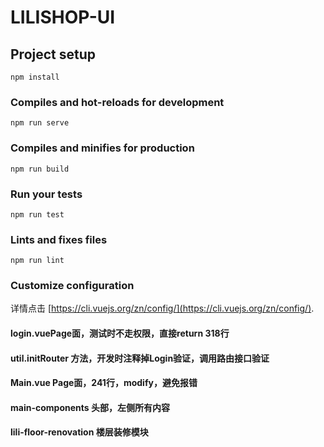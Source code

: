 # LILISHOP-UI

## Project setup
```
npm install
```

### Compiles and hot-reloads for development
```
npm run serve
```

### Compiles and minifies for production
```
npm run build
```

### Run your tests
```
npm run test
```

### Lints and fixes files
```
npm run lint
```

### Customize configuration
详情点击 [https://cli.vuejs.org/zn/config/](https://cli.vuejs.org/zn/config/).

####  login.vuePage面，测试时不走权限，直接return  318行
####  util.initRouter 方法，开发时注释掉Login验证，调用路由接口验证
####  Main.vue Page面，241行，modify，避免报错

#### main-components  头部，左侧所有内容

#### lili-floor-renovation  楼层装修模块
     

